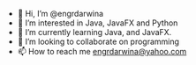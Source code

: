 - 👋 Hi, I’m @engrdarwina
- 👀 I’m interested in Java, JavaFX and Python
- 🌱 I’m currently learning Java, and JavaFX.
- 💞️ I’m looking to collaborate on programming
- 📫 How to reach me engrdarwina@yahoo.com

<!---
engrdarwina/engrdarwina is a ✨ special ✨ repository because its `README.md` (this file) appears on your GitHub profile.
You can click the Preview link to take a look at your changes.
--->
